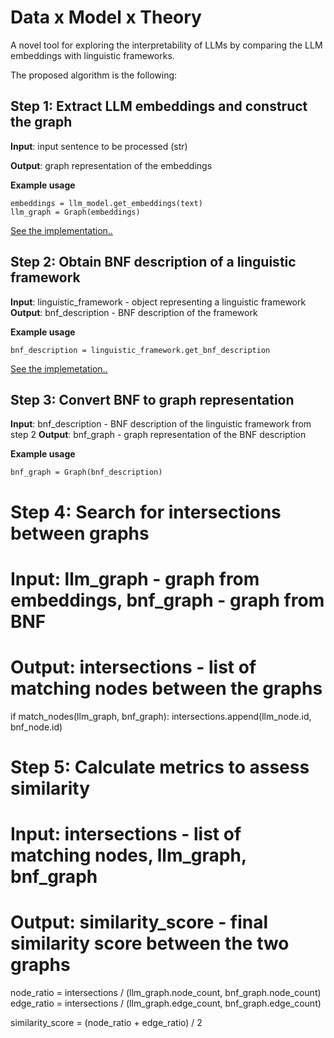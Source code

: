 # Data x Model x Theory

A novel tool for exploring the interpretability of LLMs by comparing the LLM embeddings with linguistic frameworks.

The proposed algorithm is the following:

## Step 1: Extract LLM embeddings and construct the graph

**Input**: input sentence to be processed (str)

**Output**: graph representation of the embeddings

**Example usage**

```
embeddings = llm_model.get_embeddings(text)
llm_graph = Graph(embeddings)
```

[See the implementation..](https://github.com/vifirsanova/llm-dmt/blob/main/get_embeddings.ipynb)

## Step 2: Obtain BNF description of a linguistic framework

**Input**: linguistic_framework - object representing a linguistic framework
**Output**: bnf_description - BNF description of the framework

**Example usage**

```
bnf_description = linguistic_framework.get_bnf_description
```

[See the implemetation..](https://github.com/vifirsanova/llm-dmt/blob/main/get_rules.ipynb)

## Step 3: Convert BNF to graph representation

**Input**: bnf_description - BNF description of the linguistic framework from step 2
**Output**: bnf_graph - graph representation of the BNF description


**Example usage**

```
bnf_graph = Graph(bnf_description)
```
   
# Step 4: Search for intersections between graphs

# Input: llm_graph - graph from embeddings, bnf_graph - graph from BNF
# Output: intersections - list of matching nodes between the graphs

if match_nodes(llm_graph, bnf_graph):
    intersections.append(llm_node.id, bnf_node.id)

# Step 5: Calculate metrics to assess similarity
# Input: intersections - list of matching nodes, llm_graph, bnf_graph
# Output: similarity_score - final similarity score between the two graphs

node_ratio = intersections / (llm_graph.node_count, bnf_graph.node_count)
edge_ratio = intersections / (llm_graph.edge_count, bnf_graph.edge_count)

similarity_score = (node_ratio + edge_ratio) / 2
